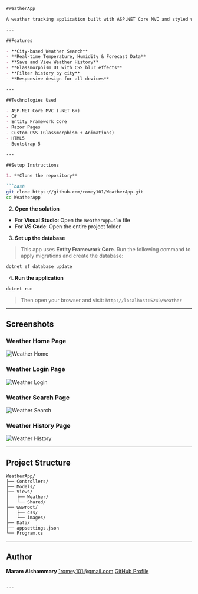 ````markdown
#WeatherApp

A weather tracking application built with ASP.NET Core MVC and styled with custom CSS. Users can select cities, view current weather data, and save or review weather history.

---

##Features

- **City-based Weather Search**
- **Real-time Temperature, Humidity & Forecast Data**
- **Save and View Weather History**
- **Glassmorphism UI with CSS blur effects**
- **Filter history by city**
- **Responsive design for all devices**

---

##Technologies Used

- ASP.NET Core MVC (.NET 6+)
- C#
- Entity Framework Core
- Razor Pages
- Custom CSS (Glassmorphism + Animations)
- HTML5
- Bootstrap 5

---

##Setup Instructions

1. **Clone the repository**

```bash
git clone https://github.com/romey101/WeatherApp.git
cd WeatherApp
````

2. **Open the solution**

* For **Visual Studio**: Open the `WeatherApp.sln` file
* For **VS Code**: Open the entire project folder

3. **Set up the database**

> This app uses **Entity Framework Core**. Run the following command to apply migrations and create the database:

```bash
dotnet ef database update
```

4. **Run the application**

```bash
dotnet run
```

> Then open your browser and visit:
> `http://localhost:5249/Weather`

---

## Screenshots


### Weather Home Page

![Weather Home](screenshots/weather_home.png)

### Weather Login Page

![Weather Login](screenshots/weather_login.png)

### Weather Search Page

![Weather Search](screenshots/weather_search.png)

### Weather History Page

![Weather History](screenshots/weather_history.png)

---

## Project Structure

```
WeatherApp/
├── Controllers/
├── Models/
├── Views/
│   ├── Weather/
│   └── Shared/
├── wwwroot/
│   ├── css/
│   └── images/
├── Data/
├── appsettings.json
└── Program.cs
```

---



## Author

**Maram Alshammary**
[1romey101@gmail.com](mailto:1romey101@gmail.com)
[GitHub Profile](https://github.com/romey101)

```

---

```
